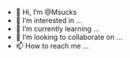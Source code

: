 - 👋 Hi, I’m @Msucks
- 👀 I’m interested in ...
- 🌱 I’m currently learning ...
- 💞️ I’m looking to collaborate on ...
- 📫 How to reach me ...

<!---
Msucks/Msucks is a ✨ special ✨ repository because its `README.md` (this file) appears on your GitHub profile.
You can click the Preview link to take a look at your changes.
--->
